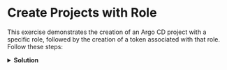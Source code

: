 # Create Projects with Role

This exercise demonstrates the creation of an Argo CD project with a specific role, followed by the creation of a token associated with that role. Follow these steps:

<details>
<summary><b>Solution</b></summary>
<p>

## 1. Create an Argo CD Project Declaratively with the Following Specifications

**Example Manifest:**

```yaml
apiVersion: argoproj.io/v1alpha1
kind: AppProject
metadata:
  name: project-with-role
  namespace: argocd
spec:
  description: project with ci-role
  sourceRepos:
    - '*'
  destinations:
    - namespace: '*'
      server: '*'
  clusterResourceWhitelist:
    - group: '*'
      kind: '*'
  namespaceResourceWhitelist:
    - group: '*'
      kind: '*'
  roles:
    - name: ci-role
      description: Sync privileges for project-with-role
      policies:
        - p, proj:project-with-role:ci-role, applications, sync, project-with-role/*, allow
        - p, proj:project-with-role:ci-role, applications, get, project-with-role/*, allow
```

## 2. Apply this Manifest with kubectl

```bash
kubectl apply -f project-with-role.yaml -n argocd
```

## 3. Verify if Projects are Deployed in ArgoCD

```bash
kubectl get appproject -n argocd
```

## 4. Create a Token Related to the Project Using CLI

```bash
argocd proj role create-token project-with-role ci-role --grpc-web
```

## 5. Try to Delete the Application Using the Generated Token

```bash
argocd app delete demo --grpc-web --auth-token TOKEN_VALUE
```

📓 Deleting should be denied because the roles do not grant delete permission

</p>
</details>
